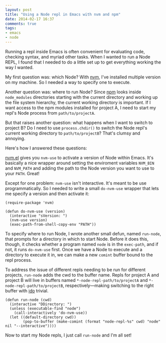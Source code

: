```yaml
---
layout: post
title: "Using a Node repl in Emacs with nvm and npm"
date: 2014-02-17 16:37
comments: true
tags:
- emacs
- node
---
```


Running a repl inside Emacs is often convenient for evaluating code, checking
syntax, and myriad other tasks. When I wanted to run a Node REPL, I found that I
needed to do a little set up to get everything working the way I wanted.

My first question was: which Node? With
[nvm](https://github.com/creationix/nvm), I've installed multiple version on my
machine. So I needed a way to specify one to execute.

Another question was: where to run Node? Since [npm](https://www.npmjs.org/)
looks inside `node_modules` directories starting with the current directory and
working up the file system hierarchy, the current working directory is
important. If I want access to the npm modules installed for project A, I need
to start my repl's Node process from `path/to/projectA`.

But that raises another question: what happens when I want to switch to project
B? Do I need to use `process.chdir()` to switch the Node repl's current working
directory to `path/to/projectB`? That's clumsy and annoying.

Here's how I answered these questions:

<!-- more -->

[nvm.el](https://github.com/rejeep/nvm.el) gives you `nvm-use` to activate a
   version of Node within Emacs. It's basically a nice wrapper around setting
   the enviroment variables `NVM_BIN` and `NVM_PATH` and adding the path to the
   Node version you want to use to your `PATH`. Great!

Except for one problem: `nvm-use` isn't interactive. It's meant to be use
programmatically. So I needed to write a small `do-nvm-use` wrapper that lets me
specify a version and then activate it:

```common-lisp
(require-package 'nvm)

(defun do-nvm-use (version)
  (interactive "sVersion: ")
  (nvm-use version)
  (exec-path-from-shell-copy-env "PATH"))
```

To specify where to run Node, I wrote another small defun, named `run-node`,
that prompts for a directory in which to start Node. Before it does this,
though, it checks whether a program named `node` is in the `exec-path`, and if
not, it runs `do-nvm-use` first. Once we have a Node to execute and a directory
to execute it in, we can make a new `comint` buffer bound to the repl process.

To address the issue of different repls needing to be run for different
projects, `run-node` adds the cwd to the buffer name. Repls for project A and
project B will live in buffers named `*-node-repl-path/to/projectA` and
`*-node-repl-path/to/projectB`, respectively&mdash;making switching to the right
buffer with [ido](http://www.emacswiki.org/emacs/InteractivelyDoThings) trivial.

```common-lisp
(defun run-node (cwd)
  (interactive "DDirectory: ")
  (unless (executable-find "node")
    (call-interactively 'do-nvm-use))
  (let ((default-directory cwd))
        (pop-to-buffer (make-comint (format "node-repl-%s" cwd) "node" nil "--interactive"))))
```

Now to start my Node repls, I just call `run-node` and I'm all set!
